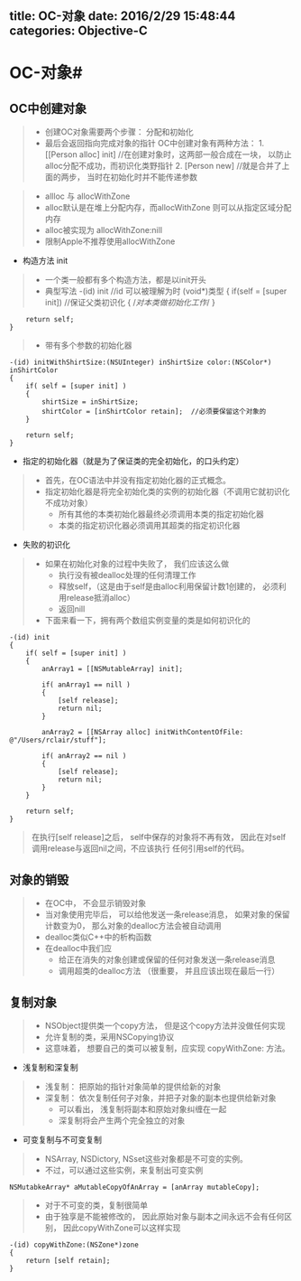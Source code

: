 title: OC-对象
date: 2016/2/29 15:48:44          
categories: Objective-C
---

# OC-对象#

## OC中创建对象 ##
>- 创建OC对象需要两个步骤： 分配和初始化
>- 最后会返回指向完成对象的指针
OC中创建对象有两种方法：
	1. [[Person alloc] init]  //在创建对象时，这两部一般合成在一块， 以防止alloc分配不成功，而初识化类野指针
	2. [Person new]    //就是合并了上面的两步， 当时在初始化时并不能传递参数


>- allloc 与 allocWithZone
>- alloc默认是在堆上分配内存，而allocWithZone 则可以从指定区域分配内存
>- alloc被实现为 allocWithZone:nill
>- 限制Apple不推荐使用allocWithZone


- 构造方法 init
>- 一个类一般都有多个构造方法，都是以init开头
>- 典型写法
	-(id) init   //id 可以被理解为时 (void*)类型
	{
		if(self = [super init])   //保证父类初识化
		{
			/*对本类做初始化工作*/
		}
		
		return self;
	}

>- 带有多个参数的初始化器    

	-(id) initWithShirtSize:(NSUInteger) inShirtSize color:(NSColor*) inShirtColor
	{
		if( self = [super init] )
		{
			shirtSize = inShirtSize;
			shirtColor = [inShirtColor retain];  //必须要保留这个对象的
		}
		
		return self;
	}

- 指定的初始化器（就是为了保证类的完全初始化，的口头约定）
>- 首先，在OC语法中并没有指定初始化器的正式概念。
>- 指定初始化器是将完全初始化类的实例的初始化器（不调用它就初识化不成功对象）
>    - 所有其他的本类初始化器最终必须调用本类的指定初始化器
>    - 本类的指定初识化器必须调用其超类的指定初识化器

- 失败的初识化
>- 如果在初始化对象的过程中失败了， 我们应该这么做
>    - 执行没有被dealloc处理的任何清理工作
>    - 释放self，（这是由于self是由alloc利用保留计数1创建的， 必须利用release抵消alloc）
>    - 返回nill
>- 下面来看一下，拥有两个数组实例变量的类是如何初识化的

	-(id) init
	{
		if( self = [super init] )
		{
			anArray1 = [[NSMutableArray] init];
			
			if( anArray1 == nill )
			{
				[self release];
				return nil;
			}
			
			anArray2 = [[NSArray alloc] initWithContentOfFile: @"/Users/rclair/stuff"];
			
			if( anArray2 == nil )
			{
				[self release];
				return nil;
			}
		}
		
		return self;
	}

>在执行[self release]之后， self中保存的对象将不再有效， 因此在对self调用release与返回nil之间，不应该执行
>任何引用self的代码。

## 对象的销毁 ##
>- 在OC中， 不会显示销毁对象
>- 当对象使用完毕后， 可以给他发送一条release消息， 如果对象的保留计数变为0， 那么对象的dealloc方法会被自动调用
>- dealloc类似C++中的析构函数
>- 在dealloc中我们应
>    - 给正在消失的对象创建或保留的任何对象发送一条release消息
>    - 调用超类的dealloc方法  （很重要， 并且应该出现在最后一行）


## 复制对象   
>- NSObject提供类一个copy方法， 但是这个copy方法并没做任何实现
>- 允许复制的类，采用NSCopying协议
>- 这意味着， 想要自己的类可以被复制，应实现 copyWithZone: 方法。

- 浅复制和深复制
>- 浅复制： 把原始的指针对象简单的提供给新的对象
>- 深复制： 依次复制任何子对象，并把子对象的副本也提供给新对象
>    - 可以看出， 浅复制将副本和原始对象纠缠在一起
>    - 深复制将会产生两个完全独立的对象

- 可变复制与不可变复制
>- NSArray, NSDictory, NSset这些对象都是不可变的实例。
>- 不过，可以通过这些实例，来复制出可变实例

	NSMutabkeArray* aMutableCopyOfAnArray = [anArray mutableCopy];

>- 对于不可变的类，复制很简单
>- 由于独享是不能被修改的， 因此原始对象与副本之间永远不会有任何区别， 因此copyWithZone可以这样实现

	-(id) copyWithZone:(NSZone*)zone
	{
		return [self retain];
	}